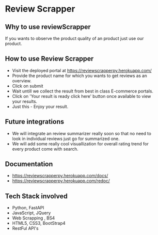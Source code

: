 # Review Scrapper

## Why to use reviewScrapper
  If you wants to observe the product quality of an product just use our product.

## How to use Review Scrapper
 - Visit the deployed portal at https://reviewscrapperpy.herokuapp.com/
 - Provide the product name for which you wants to get reviews as an overview.
 - Click on submit
 - Wait untill we collect the result from best in class E-commerce portals.
 - Click on 'Your result is ready click here' button once available to view your results.
 - Just this - Enjoy your result.


## Future integrations
 - We will integrate an review summarizer really soon so that no need to look in individual reviews just go for summarized one.
 - We will add some really cool visuallization for overall rating trend for every product come with search.

## Documentation
 - https://reviewscrapperpy.herokuapp.com/docs/
 - https://reviewscrapperpy.herokuapp.com/redoc/

## Tech Stack involved
 - Python, FastAPI
 - JavaScript, JQuery
 - Web Scrapping , BS4
 - HTML5, CSS3, BootStrap4
 - RestFul API's
